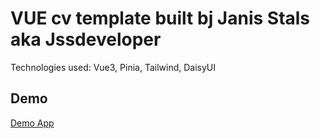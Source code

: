# VUE cv template built bj Janis Stals aka Jssdeveloper

Technologies used: Vue3, Pinia, Tailwind, DaisyUI

## Demo

[Demo App](https://janisstals.vercel.app/)
